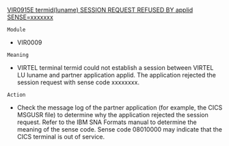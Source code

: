 [VIR0915E termid(luname) SESSION REQUEST REFUSED BY applid SENSE=xxxxxxx](https://virtel.readthedocs.io/en/latest/manuals/virtel/Virtel459MG/messages.html?highlight=VIR0915E#VIR0915E)

`Module`
- VIR0009

`Meaning`
- VIRTEL terminal termid could not establish a session between VIRTEL LU luname and partner application applid. The application rejected the session request with sense code xxxxxxxx.

`Action`
- Check the message log of the partner application (for example, the CICS MSGUSR file) to determine why the application rejected the session request. Refer to the IBM SNA Formats manual to determine the meaning of the sense code. Sense code 08010000 may indicate that the CICS terminal is out of service.

